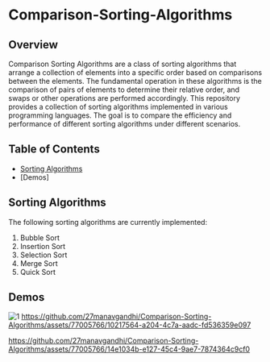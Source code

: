 # Comparison-Sorting-Algorithms

## Overview
Comparison Sorting Algorithms are a class of sorting algorithms that arrange a collection of elements into a specific order based on comparisons between the elements. The fundamental operation in these algorithms is the comparison of pairs of elements to determine their relative order, and swaps or other operations are performed accordingly. This repository provides a collection of sorting algorithms implemented in various programming languages. The goal is to compare the efficiency and performance of different sorting algorithms under different scenarios.

## Table of Contents

- [Sorting Algorithms](#sorting-algorithms)
- [Demos]

## Sorting Algorithms

The following sorting algorithms are currently implemented:

1. Bubble Sort
2. Insertion Sort
3. Selection Sort
4. Merge Sort
5. Quick Sort


## Demos


![1](https://github.com/27manavgandhi/Comparison-Sorting-Algorithms/assets/77005766/79e13284-f115-4a9b-bdf3-4d42e9277bcb.PNG)
https://github.com/27manavgandhi/Comparison-Sorting-Algorithms/assets/77005766/10217564-a204-4c7a-aadc-fd536359e097


https://github.com/27manavgandhi/Comparison-Sorting-Algorithms/assets/77005766/14e1034b-e127-45c4-9ae7-7874364c9cf0






